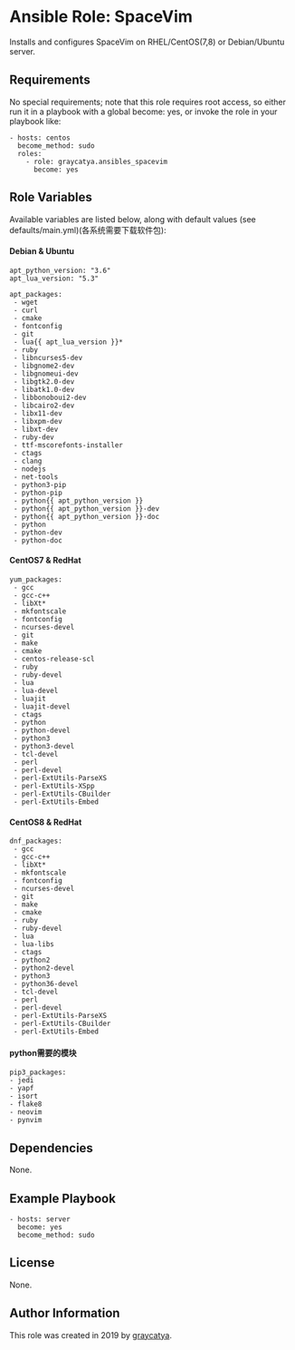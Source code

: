 Ansible Role: SpaceVim
=========

Installs and configures SpaceVim on RHEL/CentOS(7,8) or Debian/Ubuntu server.

Requirements
------------

No special requirements; note that this role requires root access, so either run it in a playbook with a global become: yes, or invoke the role in your playbook like:

```
- hosts: centos
  become_method: sudo
  roles:
    - role: graycatya.ansibles_spacevim
      become: yes
```

Role Variables
--------------

Available variables are listed below, along with default values (see defaults/main.yml)(各系统需要下载软件包):

#### Debian & Ubuntu
```
apt_python_version: "3.6"
apt_lua_version: "5.3"

apt_packages:
 - wget 
 - curl 
 - cmake 
 - fontconfig
 - git 
 - lua{{ apt_lua_version }}* 
 - ruby 
 - libncurses5-dev
 - libgnome2-dev
 - libgnomeui-dev
 - libgtk2.0-dev
 - libatk1.0-dev
 - libbonoboui2-dev
 - libcairo2-dev
 - libx11-dev
 - libxpm-dev
 - libxt-dev
 - ruby-dev
 - ttf-mscorefonts-installer
 - ctags 
 - clang 
 - nodejs 
 - net-tools
 - python3-pip
 - python-pip
 - python{{ apt_python_version }}
 - python{{ apt_python_version }}-dev
 - python{{ apt_python_version }}-doc
 - python 
 - python-dev
 - python-doc
```

#### CentOS7 & RedHat

```
yum_packages:
 - gcc 
 - gcc-c++
 - libXt*
 - mkfontscale
 - fontconfig
 - ncurses-devel
 - git 
 - make 
 - cmake 
 - centos-release-scl
 - ruby 
 - ruby-devel 
 - lua 
 - lua-devel
 - luajit 
 - luajit-devel 
 - ctags 
 - python 
 - python-devel 
 - python3 
 - python3-devel 
 - tcl-devel 
 - perl 
 - perl-devel 
 - perl-ExtUtils-ParseXS
 - perl-ExtUtils-XSpp 
 - perl-ExtUtils-CBuilder
 - perl-ExtUtils-Embed
```

#### CentOS8 & RedHat

```
dnf_packages:
 - gcc 
 - gcc-c++
 - libXt*
 - mkfontscale
 - fontconfig
 - ncurses-devel
 - git 
 - make 
 - cmake 
 - ruby 
 - ruby-devel 
 - lua 
 - lua-libs
 - ctags 
 - python2
 - python2-devel 
 - python3 
 - python36-devel 
 - tcl-devel 
 - perl 
 - perl-devel 
 - perl-ExtUtils-ParseXS
 - perl-ExtUtils-CBuilder
 - perl-ExtUtils-Embed
```

#### python需要的模块

```
pip3_packages:
- jedi 
- yapf 
- isort 
- flake8 
- neovim 
- pynvim
```

Dependencies
------------

None.

Example Playbook
----------------

```
- hosts: server
  become: yes
  become_method: sudo

```

License
-------

None.

Author Information
------------------

This role was created in 2019 by [graycatya](https://github.com/graycatya).
